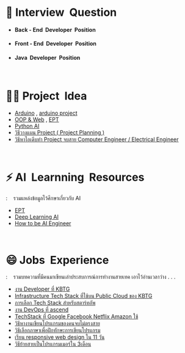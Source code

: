# 💬 Interview  &nbsp;Question
-  #### Back - End  &nbsp;Developer  &nbsp;Position
-  #### Front - End  &nbsp;Developer  &nbsp;Position
-  #### Java  &nbsp;Developer  &nbsp;Position

<br/>

# 👩‍💻 Project  &nbsp;Idea
- [Arduino](https://projecthub.arduino.cc/) , [arduino project](https://www.youtube.com/watch?v=07DjCVraBf0&list=PLHTcHcuaQSqjge49d4pezx9RQaioOdseC)
- [OOP & Web](https://code-projects.org/) , [EPT](https://expert-programming-tutor.com/example_project.php)
- [Python AI](https://www.facebook.com/borntodev/posts/3489478914443710/)
- [วิธีวางแผน Project ( Project Planning )](https://www.youtube.com/watch?v=LzmZyeXnIcc)
- [วิธีหาไอเดีบทำ Project จบสาย Computer Engineer / Electrical Engineer](https://www.youtube.com/watch?v=hgreOL7dgIA)

<br/>

# ⚡️ AI  &nbsp;Learnning  &nbsp;Resources
: &nbsp;&nbsp; รวมแหล่งข้อมูลไว้ศึกษาเกี่ยวกับ AI
- [EPT](https://expert-programming-tutor.com/tutorial/article/MT001_Artificial_Intelligence.php)
- [Deep Learning AI](https://www.deeplearning.ai/)
- [How to be AI Engineer](https://www.youtube.com/watch?app=desktop&v=YqPPtW-B79o)

<br/>

# 😄 Jobs  &nbsp;Experience
: &nbsp;&nbsp; รวมบทความที่มีคนมาเขียนเล่าประสบการณ์การทำงานสายเทค เอาไว้อ่านเวลาว่าง . . .
- [งาน Developer ที่ KBTG](https://medium.com/kbtg-life/developer-life-in-kbtg-%E0%B8%97%E0%B8%B3%E0%B8%84%E0%B8%A7%E0%B8%B2%E0%B8%A1%E0%B8%A3%E0%B8%B9%E0%B9%89%E0%B8%88%E0%B8%B1%E0%B8%81%E0%B8%81%E0%B8%B1%E0%B8%9A%E0%B8%87%E0%B8%B2%E0%B8%99-developer-%E0%B8%97%E0%B8%B5%E0%B9%88-kbtg-11f45b2c6359)
- [Infrastructure Tech Stack ที่ใช้บน Public Cloud ของ KBTG](https://medium.com/kbtg-life/infrastructure-tech-stack-%E0%B8%97%E0%B8%B5%E0%B9%88%E0%B9%83%E0%B8%8A%E0%B9%89%E0%B8%9A%E0%B8%99-public-cloud-%E0%B8%82%E0%B8%AD%E0%B8%87-kbtg-58bb151812bb)
- [การเลือก Tech Stack สำหรับสตาร์ทอัพ](https://www.thaiprogrammer.org/2022/01/techstack-rentspree/)
- [งาน DevOps ที่ ascend](https://developers.ascendcorp.com/tech-stack-at-ascend-money-2022-7378dd120a86)
- [TechStack ที่ Google Facebook Netflix Amazon ใช้](https://thegrowthmaster.com/blog/what-is-tech-stack)
- [วิธีหางานเขียนโปรแกรมของคนจบไม่ตรงสาย](https://academy-story.cleverse.com/how-to-%E0%B8%AB%E0%B8%B2%E0%B8%87%E0%B8%B2%E0%B8%99%E0%B9%82%E0%B8%9B%E0%B8%A3%E0%B9%81%E0%B8%81%E0%B8%A3%E0%B8%A1%E0%B9%80%E0%B8%A1%E0%B8%AD%E0%B8%A3%E0%B9%8C%E0%B8%AA%E0%B8%B3%E0%B8%AB%E0%B8%A3%E0%B8%B1%E0%B8%9A%E0%B8%84%E0%B8%99%E0%B8%88%E0%B8%9A%E0%B9%84%E0%B8%A1%E0%B9%88%E0%B8%95%E0%B8%A3%E0%B8%87%E0%B8%AA%E0%B8%B2%E0%B8%A2-59a27845763)
- [วิธีเลือกภาษาเพื่อฝึกทักษะการเขียนโปรแกรม](https://academy-story.cleverse.com/3-%E0%B9%81%E0%B8%99%E0%B8%A7%E0%B8%97%E0%B8%B2%E0%B8%87%E0%B9%80%E0%B8%A5%E0%B8%B7%E0%B8%AD%E0%B8%81%E0%B8%A0%E0%B8%B2%E0%B8%A9%E0%B8%B2%E0%B8%97%E0%B8%B5%E0%B9%88%E0%B9%83%E0%B8%8A%E0%B9%88%E0%B8%AA%E0%B8%B3%E0%B8%AB%E0%B8%A3%E0%B8%B1%E0%B8%9A%E0%B8%A1%E0%B8%B7%E0%B8%AD%E0%B9%83%E0%B8%AB%E0%B8%A1%E0%B9%88%E0%B9%80%E0%B8%A3%E0%B8%B4%E0%B9%88%E0%B8%A1%E0%B8%95%E0%B9%89%E0%B8%99%E0%B9%80%E0%B8%82%E0%B8%B5%E0%B8%A2%E0%B8%99%E0%B9%82%E0%B8%9B%E0%B8%A3%E0%B9%81%E0%B8%81%E0%B8%A3%E0%B8%A1-9a1f8ad0b51c)
- [เรียน responsive web design ใน 11 วัน](https://medium.com/siamhtml/%E0%B9%80%E0%B8%A3%E0%B8%B5%E0%B8%A2%E0%B8%99-responsive-web-design-415e18bc481b)
- [วิธีย้ายสายเป็นโปรแกรมเมอร์ใน 3เดือน](https://timeff.medium.com/%E0%B8%AD%E0%B8%A2%E0%B8%B2%E0%B8%81%E0%B9%80%E0%B8%9B%E0%B9%87%E0%B8%99%E0%B9%82%E0%B8%9B%E0%B8%A3%E0%B9%81%E0%B8%81%E0%B8%A3%E0%B8%A1%E0%B9%80%E0%B8%A1%E0%B8%AD%E0%B8%A3%E0%B9%8C%E0%B8%A5%E0%B8%B0%E0%B8%AD%E0%B9%88%E0%B8%AD%E0%B8%99%E0%B9%83%E0%B8%99-3%E0%B9%80%E0%B8%94%E0%B8%B7%E0%B8%AD%E0%B8%99-7201b312e115)
      
